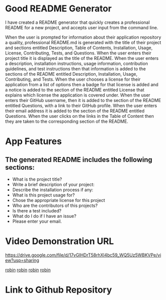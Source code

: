 # Good README Generator

I have created a README generator that quickly creates a professional README for a new project, and accepts user input from the command line.

When the user is prompted for information about their application repository a quality, professional README.md is generated with the title of their project and sections entitled Description, Table of Contents, Installation, Usage, License, Contributing, Tests, and Questions. When the user enters their project title it is displayed as the title of the README. When the user enters a description, installation instructions, usage information, contribution guidelines, and test instructions then that information is added to the sections of the README entitled Description, Installation, Usage, Contributing, and Tests. When the user chooses a license for their application from a list of options then a badge for that license is added and a notice is added to the section of the README entitled License that explains which license the application is covered under. When the user enters their GitHub username, then it is added to the section of the README entitled Questions, with a link to their GitHub profile. When the user enters their email address it is added to the section of the README entitled Questions. When the user clicks on the links in the Table of Content then they are taken to the corresponding section of the README.


# App Features

## The generated README includes the following sections: 

* What is the project title?
* Write a brief description of your project:
* Describe the installation process if any:
* What is this project usage for?
* Chose the appropriate license for this project
* Who are the contributors of this projects?
* Is there a test included?
* What do I do if I have an issue?
* Please enter your email.

# Video Demonstration URL
https://drive.google.com/file/d/17vGIHDrT58rhXl4bc59_WQ5Uz5WBKVPe/view?usp=sharing


[robin](read1.png)
[robin](read2.png)
[robin](read4.png)
[robin](read5.png)

# Link to Github Repository
